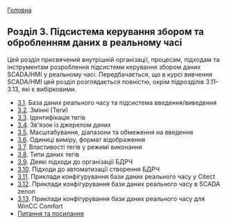 [Головна](README.md)

## Розділ 3. Підсистема керування збором та обробленням даних в реальному часі

Цей розділ присвячений внутрішній організації, процесам, підходам та інструментам розроблення підсистеми керування збором даних SCADA/HMI у реальному часі. Передбачається, що в курсі вивчення SCADA/HMI цей розділ розглядається повністю, окрім підрозділів 3.11–3.13, які є вибірковими.  

- [3.1](3_1.md). База даних реального часу та підсистема введення/виведення
- [3.2](3_2.md). Змінні (Теги)
- [3.3](3_3.md). Ідентифікація тегів
- [3.4](3_4.md). Зв'язок із джерелом даних
- [3.5](3_5.md). Масштабування, діапазони та обмеження на введення
- [3.6](3_6.md). Одиниці виміру, формат відображення
- [3.7](3_7.md). Властивості тегів у режимі виконання
- [3.8](3_8.md). Типи даних тегів
- [3.9](3_9.md). Деякі підходи до організації БДРЧ
- [3.10](3_10.md). Підходи до автоматизації створення БДРЧ
- [3.11](3_11.md). Приклади конфігурування бази даних реального часу у Citect
- [3.12](3_12.md). Приклади конфігурування бази даних реального часу в SCADA zenon
- [3.13](3_13.md). Приклади конфігурування бази даних реального часу для WinCC Comfort
- [Питання та посилання](3_q.md)